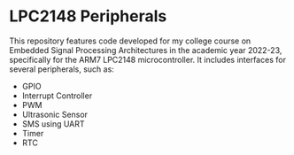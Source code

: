 # LPC2148 Peripherals

This repository features code developed for my college course on Embedded Signal Processing Architectures in the academic year 2022-23, specifically for the ARM7 LPC2148 microcontroller.
It includes interfaces for several peripherals, such as:

- GPIO
- Interrupt Controller
- PWM
- Ultrasonic Sensor
- SMS using UART
- Timer
- RTC
